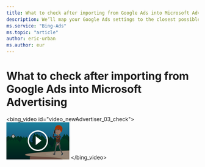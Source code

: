 ```yaml
---
title: What to check after importing from Google Ads into Microsoft Advertising
description: We’ll map your Google Ads settings to the closest possible Microsoft Advertising settings. Just give them a look to make sure everything is working right.
ms.service: "Bing-Ads"
ms.topic: "article"
author: eric-urban
ms.author: eur
---
```


# What to check after importing from Google Ads into Microsoft Advertising

<bing_video id="video_newAdvertiser_03_check">
    ![What sets us apart&gt;?](../images/BA_VideoThumb_FromAdwords_Dangers.png)
  </bing_video>

